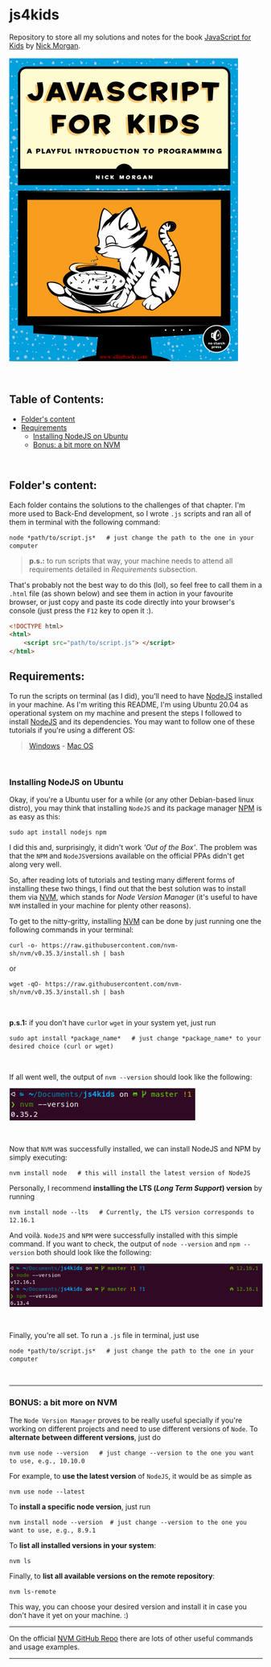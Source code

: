 # js4kids
Repository to store all my solutions and notes for the book [JavaScript for Kids](https://www.nostarch.com/javascriptforkids) by [Nick Morgan](https://github.com/skilldrick). 

![](./prints/book_cover.png)

<br>

## Table of Contents:

- [Folder's content](##Folder-s-content)
- [Requirements](##Requirements)
    - [Installing NodeJS on Ubuntu](###Installing-NodeJS-on-Ubuntu)
    - [Bonus: a bit more on NVM](###Bonus--a-bit-more-on-NVM)    

<br>

## Folder's content:
Each folder contains the solutions to the challenges of that chapter. I'm more used to Back-End development, so I wrote `.js` scripts and ran all of them in terminal with the following command: 

```shell
node *path/to/script.js*   # just change the path to the one in your computer
```
> **p.s.:** to run scripts that way, your machine needs to attend all requirements detailed in _Requirements_ subsection.

That's probably not the best way to do this (lol), so feel free to call them in a `.html` file (as shown below) and see them in action in your favourite browser, or just copy and paste its code directly into your browser's console (just press the `F12` key to open it :).  

```html
<!DOCTYPE html>
<html>
    <script src="path/to/script.js"> </script>
</html>
```

## Requirements:
To run the scripts on terminal (as I did), you'll need to have [NodeJS](https://nodejs.org/en/) installed in your machine. As I'm writing this README, I'm using Ubuntu 20.04 as operational system on my machine and present the steps I followed to install [NodeJS](https://nodejs.org/en/) and its dependencies. You may want to follow one of these tutorials if you're using a different OS:

> [Windows](https://phoenixnap.com/kb/install-node-js-npm-on-windows) - [Mac OS](https://treehouse.github.io/installation-guides/mac/node-mac.html)

<br>

### Installing NodeJS on Ubuntu

Okay, if you're a Ubuntu user for a while (or any other Debian-based linux distro), you may think that installing `NodeJS` and its package manager [NPM](https://www.npmjs.com/) is as easy as this:

```shell
sudo apt install nodejs npm
```

I did this and, surprisingly, it didn't work *'Out of the Box'*. The problem was that the `NPM` and `NodeJS`versions available on the official PPAs didn't get along very well. 

So, after reading lots of tutorials and testing many different forms of installing these two things, I find out that the best solution was to install them via [NVM](https://github.com/nvm-sh/nvm), which stands for *Node Version Manager* (it's useful to have `NVM` installed in your machine for plenty other reasons).

To get to the nitty-gritty, installing [NVM](https://github.com/nvm-sh/nvm) can be done by just running one the following commands in your terminal: 

```shell
curl -o- https://raw.githubusercontent.com/nvm-sh/nvm/v0.35.3/install.sh | bash
```
or 
```shell
wget -qO- https://raw.githubusercontent.com/nvm-sh/nvm/v0.35.3/install.sh | bash
```

<br>

**p.s.1:** if you don't have `curl`or `wget` in your system yet, just run

```shell
sudo apt install *package_name*   # just change *package_name* to your desired choice (curl or wget)
```

<br>

If all went well, the output of `nvm --version` should look like the following:

![](./prints/nvm_version.png)

<br>

Now that `NVM` was successfully installed, we can install NodeJS and NPM by simply executing:

```shell
nvm install node   # this will install the latest version of NodeJS
```

Personally, I recommend **installing the LTS (*Long Term Support*) version** by running

```shell
nvm install node --lts   # Currently, the LTS version corresponds to 12.16.1
```

And voilà. `NodeJS` and `NPM` were successfully installed with this simple command. If you want to check, the output of `node --version` and `npm --version` both should look like the following:

![](./prints/node_and_npm_version.png)

<br>

Finally, you're all set. To run a `.js` file in terminal, just use 

```shell
node *path/to/script.js*   # just change the path to the one in your computer
```

<br>

-----
### BONUS: a bit more on NVM

The `Node Version Manager` proves to be really useful specially if you're working on different projects and need to use different versions of `Node`. To **alternate between different versions**, just do 

```shell
nvm use node --version   # just change --version to the one you want to use, e.g., 10.10.0
```

For example, to **use the latest version** of `NodeJS`, it would be as simple as 

```shell
nvm use node --latest
```

To **install a specific node version**, just run
```shell
nvm install node --version  # just change --version to the one you want to use, e.g., 8.9.1
```

To **list all installed versions in your system**:
```shell
nvm ls
```

Finally, to **list all available versions on the remote repository**:
```shell
nvm ls-remote
```

This way, you can choose your desired version and install it in case you don't have it yet on your machine. :)

------
On the official [NVM GitHub Repo](https://github.com/nvm-sh/nvm) there are lots of other useful commands and usage examples.

------
